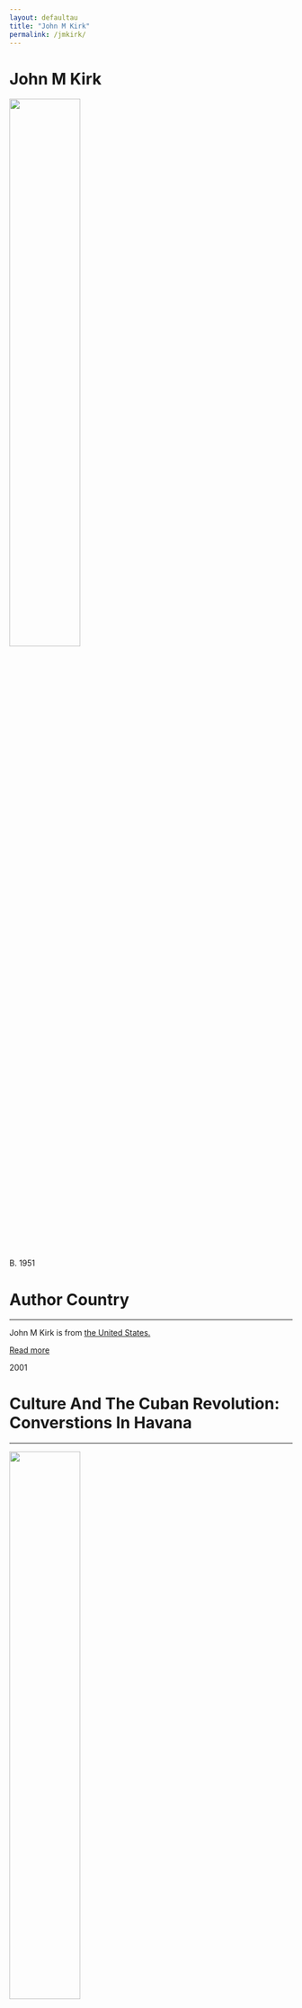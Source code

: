 ```yaml
---
layout: defaultau
title: "John M Kirk"
permalink: /jmkirk/
---
```

<!-- partial:index.partial.html -->
<div class="content">
     <h1>John M Kirk</h1>
    <div class="quote">
        <div><img src="https://www.e-ir.info/wp-content/uploads/2020/02/John-M.-Kirk.-Photo-by-Karla-Renic.jpeg" height="50%" width = "50%" class="logo"></div>
    </div>
    <div class="timeline">
        <div style="padding-bottom:100px;"></div>
        <div class="block">
             <div class="date right"><p class="right"> B. 1951 </p></div>
            <div class="dot"></div>
            <div class="left first">
            <div class="author_country">
                <h1>Author Country</h1><hr>
          <div class="aclocation">  <p>John M Kirk is from <a href="{{ site.baseurl }}/1">the United States.</a></p></div>
              <div class="acreadmore">  <a href="#" target="_blank">Read more</a></div>
            </div>
            </div>
        <div class="block">
            <div class="date left"><p class="left">2001</p></div>
            <div class="dot"></div>
            <div class="right">
                <h1>Culture And The Cuban Revolution: Converstions In Havana</h1><hr>
                <p><img src="https://m.media-amazon.com/images/I/51AGZZYXFGL._SY291_BO1,204,203,200_QL40_ML2_.jpg" height="50%" width = "50%"></p>
                <p>
                Language: English<br/>
                Publisher: University Press of Florida<br/>
                Pub_location: Gainesville, FL, United States<br/>
                Genre: Biography<br/>
                Length: 240<br/>                   </p>
            </div>
        </div>
       <div class="block">
            <div class="date left"><p class="left">2002</p></div>
            <div class="dot"></div>
            <div class="right">
                <h1>La Cultura y La Revolución Cubana : Conversaciones En La Habana</h1><hr>
                <p><img src="https://books.google.dm/books/content?id=W09qAAAAMAAJ&printsec=frontcover&img=1&zoom=1&imgtk=AFLRE71Db_cVlRi9K7RjknH9YXTewt6tRD_LHilru7pvwCXzzdhwJ0JKT4ABrIj566-E05J6nHX1tlAFj2o46efyfH2CFcDk_O1iVhIAtf0ewMoTTVWTDGClkzSijshRqQ_3hUbxmCg1" height="50%" width = "50%"></p>
               <p>
                Language: Spanish<br/>
                Publisher: Editorial Plaza Mayor<br/>
                Pub_location: San Juan, Puerto Rico<br/>
                Genre: Nonfiction Book<br/>
                Length: 342 <br/>                   </p>
            </div>
        </div>
